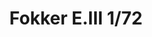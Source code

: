 ---
title: "Fokker E.III  1/72"
price: 1250.00 
desc: "WEEKEND EDITION, Fokker E.III  1/72, razmera: 1/72"
img_path: "/assets/img/7444.jpg"
brand: AMMO
available: true
special_offer: false
new: false
soon: false
cat: "Plasticne-Makete"
subcat: "PM-EDUARD"
subsubcat: ""
sifra: "7444"
---